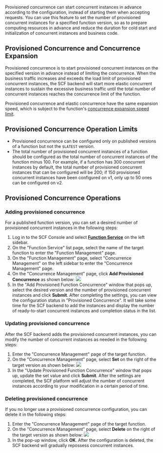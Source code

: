 Provisioned concurrence can start concurrent instances in advance according to the configuration, instead of starting them when accepting requests. You can use this feature to set the number of provisioned concurrent instances for a specified function version, so as to prepare computing resources in advance and reduce the duration for cold start and initialization of concurrent instances and business code.



## Provisioned Concurrence and Concurrence Expansion
Provisioned concurrence is to start provisioned concurrent instances on the specified version in advance instead of limiting the concurrence. When the business traffic increases and exceeds the load limit of provisioned concurrent instances, the SCF backend will start more elastic concurrent instances to sustain the excessive business traffic until the total number of concurrent instances reaches the concurrence limit of the function.

Provisioned concurrence and elastic concurrence have the same expansion speed, which is subject to the function's [concurrence expansion speed limit](https://intl.cloud.tencent.com/document/product/583/37040).


## Provisioned Concurrence Operation Limits
- Provisioned concurrence can be configured only on published versions of a function but not the `$LATEST` version.
- The total number of provisioned concurrent instances of a function should be configured as the total number of concurrent instances of the function minus 100. For example, if a function has 300 concurrent instances by default, the total number of provisioned concurrent instances that can be configured will be 200; if 150 provisioned concurrent instances have been configured on v1, only up to 50 ones can be configured on v2.



## Provisioned Concurrence Operations

### Adding provisioned concurrence
For a published function version, you can set a desired number of provisioned concurrent instances in the following steps:
1. Log in to the SCF Console and select **[Function Service](https://console.cloud.tencent.com/scf/list)** on the left sidebar.
2. On the "Function Service" list page, select the name of the target function to enter the "Function Management" page.
3. On the "Function Management" page, select "Concurrence Management" on the left sidebar to enter the "Concurrence Management" page.
4. On the "Concurrence Management" page, click **Add Provisioned Concurrence** as shown below:
![](https://main.qcloudimg.com/raw/896d0ae8b0276a9316cf8f22f0c714bc.png)
5. In the "Add Provisioned Function Concurrence" window that pops up, select the desired version and the number of provisioned concurrent instances and click **Submit**.
After completing the settings, you can view the configuration status in "Provisioned Concurrence". It will take some time for the SCF backend to add the instances and display the number of ready-to-start concurrent instances and completion status in the list.

### Updating provisioned concurrence
After the SCF backend adds the provisioned concurrent instances, you can modify the number of concurrent instances as needed in the following steps:
1. Enter the "Concurrence Management" page of the target function.
2. On the "Concurrence Management" page, select **Set** on the right of the target version as shown below:
![](https://main.qcloudimg.com/raw/d3749d4f21e7a17b7a23ddcf53171de6.png)
3. In the "Update Provisioned Function Concurrence" window that pops up, update the set value and click **Submit**.
After the settings are completed, the SCF platform will adjust the number of concurrent instances according to your modification in a certain period of time.


### Deleting provisioned concurrence
If you no longer use a provisioned concurrence configuration, you can delete it in the following steps:
1. Enter the "Concurrence Management" page of the target function.
2. On the "Concurrence Management" page, select **Delete** on the right of the target version as shown below:
![](https://main.qcloudimg.com/raw/6c79a835ef99bd709c3349051cabef3d.png)
3. In the pop-up window, click **OK**. After the configuration is deleted, the SCF backend will gradually repossess concurrent instances.



